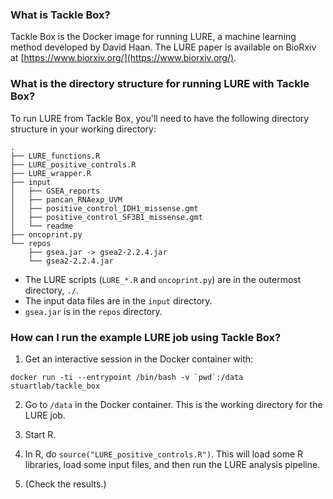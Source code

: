 ### What is Tackle Box?

Tackle Box is the Docker image for running LURE, a machine learning method developed by David Haan. The LURE paper is available on BioRxiv at [https://www.biorxiv.org/](https://www.biorxiv.org/).


### What is the directory structure for running LURE with Tackle Box?

To run LURE from Tackle Box, you'll need to have the following directory structure in your working directory:

```
.
├── LURE_functions.R
├── LURE_positive_controls.R
├── LURE_wrapper.R
├── input
│   ├── GSEA_reports
│   ├── pancan_RNAexp_UVM
│   ├── positive_control_IDH1_missense.gmt
│   ├── positive_control_SF3B1_missense.gmt
│   └── readme
├── oncoprint.py
└── repos
    ├── gsea.jar -> gsea2-2.2.4.jar
    └── gsea2-2.2.4.jar
```

- The LURE scripts (`LURE_*.R` and `oncoprint.py`) are in the outermost directory, `./`.
- The input data files are in the `input` directory.
- `gsea.jar` is in the `repos` directory.



### How can I run the example LURE job using Tackle Box?

1. Get an interactive session in the Docker container with:
```
docker run -ti --entrypoint /bin/bash -v `pwd`:/data stuartlab/tackle_box
```


2. Go to `/data` in the Docker container. This is the working directory for the LURE job.


3. Start R.


4. In R, do `source("LURE_positive_controls.R")`. This will load some R libraries, load some input files, and then run the LURE analysis pipeline.


5. (Check the results.)
